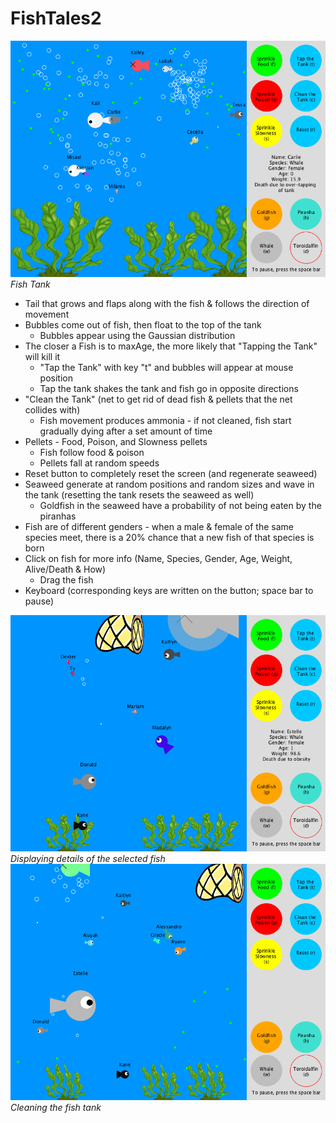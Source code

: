 # FishTales2

![fishTank](/fishTank.png)
 _Fish Tank_

 * Tail that grows and flaps along with the fish & follows the direction of movement
 * Bubbles come out of fish, then float to the top of the tank
   * Bubbles appear using the Gaussian distribution
 * The closer a Fish is to maxAge, the more likely that "Tapping the Tank" will kill it
 	 * "Tap the Tank" with key "t" and bubbles will appear at mouse position
   * Tap the tank shakes the tank and fish go in opposite directions
 * "Clean the Tank" (net to get rid of dead fish & pellets that the net collides with)
 	 * Fish movement produces ammonia - if not cleaned, fish start gradually dying after a set amount of time
 * Pellets - Food, Poison, and Slowness pellets
   * Fish follow food & poison
   * Pellets fall at random speeds
 * Reset button to completely reset the screen (and regenerate seaweed)
 * Seaweed generate at random positions and random sizes and wave in the tank (resetting the tank resets the seaweed as well)
   * Goldfish in the seaweed have a probability of not being eaten by the piranhas
 * Fish are of different genders - when a male & female of the same species meet, there is a 20% chance that a new fish of that species is born
 * Click on fish for more info (Name, Species, Gender, Age, Weight, Alive/Death & How)
   * Drag the fish
 * Keyboard (corresponding keys are written on the button; space bar to pause)

![details](/details.png)
 _Displaying details of the selected fish_
![clean](/clean.png)
 _Cleaning the fish tank_
